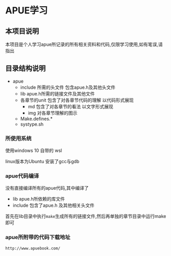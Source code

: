 # APUE学习

## 本项目说明

本项目是个人学习apue所记录的所有相关资料和代码,仅限学习使用,如有笔误,请指出


## 目录结构说明

- apue
	- include 所需的头文件 包含apue.h及其他头文件
	- lib apue.h所需的链接文件及其他文件
	- 各章节的unit 包含了对各章节代码的理解 以代码形式展现
		- md 包含了对各章节的看法 以文字形式展现
		- img 对各章节理解的图示
	- Make.defines.*
	- systype.sh




### 所使用系统

使用windows 10 自带的 wsl 

linux版本为Ubuntu 安装了gcc与gdb 


### apue代码编译

没有直接编译所有的apue代码,其中编译了
- lib apue.h所依赖的库文件
- include 包含了apue.h 及其他相关头文件

首先在lib目录中执行`make`生成所有的链接文件,然后再单独的章节目录中运行make即可


### apue所附带的代码下载地址

`http://www.apuebook.com/`
